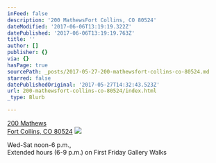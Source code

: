 ```yaml
---
inFeed: false
description: '200 MathewsFort Collins, CO 80524'
dateModified: '2017-06-06T13:19:19.322Z'
datePublished: '2017-06-06T13:19:19.763Z'
title: ''
author: []
publisher: {}
via: {}
hasPage: true
sourcePath: _posts/2017-05-27-200-mathewsfort-collins-co-80524.md
starred: false
datePublishedOriginal: '2017-05-27T14:32:43.523Z'
url: 200-mathewsfort-collins-co-80524/index.html
_type: Blurb

---
```

[200 Mathews  
Fort Collins, CO 80524][0]
![](https://the-grid-user-content.s3-us-west-2.amazonaws.com/0879f880-aabb-41a6-81e4-d613c49f6d19.jpg)

Wed-Sat noon-6 p.m.,  
Extended hours (6-9 p.m.) on First Friday Gallery Walks

[0]: https://www.google.com/maps/place/200+Mathews%2C+Fort+Collins%2C+CO+80524